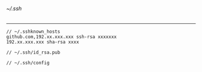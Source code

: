 ###### ~/.ssh
------




```known_hosts
// ~/.sshknown_hosts
github.com,192.xx.xxx.xxx ssh-rsa xxxxxxx
192.xx.xxx.xxx sha-rsa xxxx
```

```~/.ssh/id_rsa.pub
// ~/.ssh/id_rsa.pub
```

``` ~/ssh/config
// ~/.ssh/config
```

```
```


